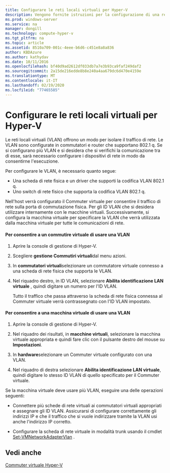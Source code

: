 ```yaml
---
title: Configurare le reti locali virtuali per Hyper-V
description: Vengono fornite istruzioni per la configurazione di una rete locale virtuale (VLAN) per l'utilizzo da parte di macchine virtuali in un host Hyper-V.
ms.prod: windows-server
ms.service: na
manager: dongill
ms.technology: compute-hyper-v
ms.tgt_pltfrm: na
ms.topic: article
ms.assetid: 8510a709-001c-4eee-b6d6-c451e8a8a836
author: KBDAzure
ms.author: kathydav
ms.date: 10/11/2016
ms.openlocfilehash: bf40d9ad2612df033db7a7e3b93ca9faf249daf2
ms.sourcegitcommit: 2a15de216edde8b8e240a4aa679dc6d470e4159e
ms.translationtype: MT
ms.contentlocale: it-IT
ms.lasthandoff: 02/19/2020
ms.locfileid: "77465585"
---
```

# <a name="configure-virtual-local-area-networks-for-hyper-v"></a>Configurare le reti locali virtuali per Hyper-V
Le reti locali virtuali \(VLAN\) offrono un modo per isolare il traffico di rete. Le VLAN sono configurate in commutatori e router che supportano 802.1 q. Se si configurano più VLAN e si desidera che si verifichi la comunicazione tra di esse, sarà necessario configurare i dispositivi di rete in modo da consentirne l'esecuzione.

Per configurare le VLAN, è necessario quanto segue:

- Una scheda di rete fisica e un driver che supporti la codifica VLAN 802.1 q.
- Uno switch di rete fisico che supporta la codifica VLAN 802.1 q.

Nell'host verrà configurato il Commuter virtuale per consentire il traffico di rete sulla porta di commutazione fisica. Per gli ID VLAN che si desidera utilizzare internamente con le macchine virtuali. Successivamente, si configura la macchina virtuale per specificare la VLAN che verrà utilizzata dalla macchina virtuale per tutte le comunicazioni di rete.

#### <a name="to-allow-a-virtual-switch-to-use-a-vlan"></a>Per consentire a un commutire virtuale di usare una VLAN

1. Aprire la console di gestione di Hyper\-V.

2. Scegliere **gestione Commutiri virtuali**dal menu azioni.

3. In **commutatori virtuali**selezionare un commutatore virtuale connesso a una scheda di rete fisica che supporta le VLAN.

4. Nel riquadro destro, in ID VLAN, selezionare **Abilita identificazione LAN virtuale** , quindi digitare un numero per l'ID VLAN.

    Tutto il traffico che passa attraverso la scheda di rete fisica connessa al Commuter virtuale verrà contrassegnato con l'ID VLAN impostato.

#### <a name="to-allow-a-virtual-machine-to-use-a-vlan"></a>Per consentire a una macchina virtuale di usare una VLAN

1. Aprire la console di gestione di Hyper\-V.

2. Nel riquadro dei risultati, in **macchine virtuali**, selezionare la macchina virtuale appropriata e quindi fare clic con il pulsante destro del mouse su **Impostazioni**.

3. In **hardware**selezionare un Commuter virtuale configurato con una VLAN.

4. Nel riquadro di destra selezionare **Abilita identificazione LAN virtuale**, quindi digitare lo stesso ID VLAN di quello specificato per il Commuter virtuale.

Se la macchina virtuale deve usare più VLAN, eseguire una delle operazioni seguenti:

- Connettere più schede di rete virtuali ai commutatori virtuali appropriati e assegnare gli ID VLAN. Assicurarsi di configurare correttamente gli indirizzi IP e che il traffico che si vuole indirizzare tramite la VLAN usi anche l'indirizzo IP corretto.

- Configurare la scheda di rete virtuale in modalità trunk usando il cmdlet [Set\-VMNetworkAdapterVlan](https://technet.microsoft.com/library/hh848475.aspx) .

## <a name="see-also"></a>Vedi anche

[Commuter virtuale Hyper\-V](https://technet.microsoft.com/windows-server-docs/networking/technologies/hyper-v-virtual-switch/hyper-v-virtual-switch)
